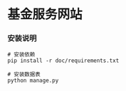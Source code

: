 # 基金服务网站

### 安装说明
```pythonregexp
# 安装依赖
pip install -r doc/requirements.txt

# 安装数据表
python manage.py
```

